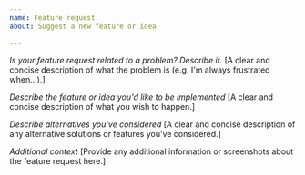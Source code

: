 ```yaml
---
name: Feature request
about: Suggest a new feature or idea

---
```


*Is your feature request related to a problem? Describe it.*
[A clear and concise description of what the problem is (e.g. I'm always frustrated when...).]

*Describe the feature or idea you'd like to be implemented*
[A clear and concise description of what you wish to happen.]

*Describe alternatives you've considered*
[A clear and concise description of any alternative solutions or features you've considered.]

*Additional context*
[Provide any additional information or screenshots about the feature request here.]
